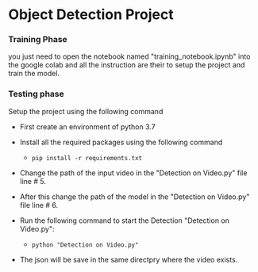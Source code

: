 # Object Detection Project

### Training Phase 

you just need to open the notebook named "training_notebook.ipynb" into the google colab and all the instruction are their to setup the project and train the model.

### Testing phase

Setup the project using the following command
 * First create an environment of python 3.7

 * Install all the required packages using the following command
   * ```pip install -r requirements.txt```
   
 * Change the path of the input video in the "Detection on Video.py" file line # 5.

 * After this change the path of the model in the "Detection on Video.py" file line # 6.

 * Run the following command to start the Detection "Detection on Video.py":
   * ```python "Detection on Video.py"```
   
 * The json will be save in the same directpry where the video exists.
